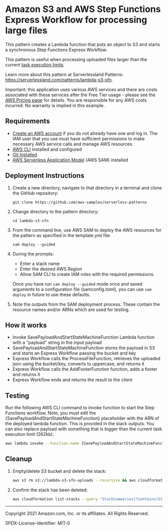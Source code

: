 # Amazon S3 and AWS Step Functions Express Workflow for processing large files

This pattern creates a Lambda function that puts an object to S3 and starts a synchronous Step Functions Express Workflow.

This pattern is useful when processing uploaded files larger than the current [task execution limits](https://docs.aws.amazon.com/step-functions/latest/dg/limits.html#service-limits-task-executions).

Learn more about this pattern at Serverlessland Patterns: https://serverlessland.com/patterns/lambda-s3-sfn.

Important: this application uses various AWS services and there are costs associated with these services after the Free Tier usage - please see the [AWS Pricing page](https://aws.amazon.com/pricing/) for details. You are responsible for any AWS costs incurred. No warranty is implied in this example.

## Requirements

* [Create an AWS account](https://portal.aws.amazon.com/gp/aws/developer/registration/index.html) if you do not already have one and log in. The IAM user that you use must have sufficient permissions to make necessary AWS service calls and manage AWS resources.
* [AWS CLI](https://docs.aws.amazon.com/cli/latest/userguide/install-cliv2.html) installed and configured
* [Git Installed](https://git-scm.com/book/en/v2/Getting-Started-Installing-Git)
* [AWS Serverless Application Model](https://docs.aws.amazon.com/serverless-application-model/latest/developerguide/serverless-sam-cli-install.html) (AWS SAM) installed

## Deployment Instructions

1. Create a new directory, navigate to that directory in a terminal and clone the GitHub repository:
    ``` 
    git clone https://github.com/aws-samples/serverless-patterns
    ```
1. Change directory to the pattern directory:
    ```
    cd lambda-s3-sfn
    ```
1. From the command line, use AWS SAM to deploy the AWS resources for the pattern as specified in the template.yml file:
    ```
    sam deploy --guided
    ```
1. During the prompts:
    * Enter a stack name
    * Enter the desired AWS Region
    * Allow SAM CLI to create IAM roles with the required permissions.

    Once you have run `sam deploy --guided` mode once and saved arguments to a configuration file (samconfig.toml), you can use `sam deploy` in future to use these defaults.

1. Note the outputs from the SAM deployment process. These contain the resource names and/or ARNs which are used for testing.

## How it works

* Invoke SavePayloadAndStartStateMachineFunction Lambda function with a "payload" string in the input payload
* SavePayloadAndStartStateMachineFunction stores the payload in S3 and starts an Express Workflow passing the bucket and key
* Express Workflow calls the ProcessFileFunction, retrieves the uploaded json using the bucket/key, converts to uppercase, and returns it
* Express Workflow calls the AddFooterFunction function, adds a footer and returns it
* Express Workflow ends and returns the result to the client

## Testing

Run the following AWS CLI command to invoke function to start the Step Functions workflow. Note, you must edit the {SavePayloadAndStartStateMachineFunction} placeholder with the ARN of the deployed lambda function. This is provided in the stack outputs.
You can also replace payload with something that is bigger than the current task execution limit (262kb).
```bash
aws lambda invoke --function-name {SavePayloadAndStartStateMachineFunction}  --payload '{ "payload": "hello world"}' --cli-binary-format raw-in-base64-out response.json
```

## Cleanup
 
1. Empty/delete S3 bucket and delete the stack:
    ```bash
   aws s3 rm s3://lambda-s3-sfn-uploads --recursive && aws cloudformation delete-stack --stack-name STACK_NAME 
    ```
1. Confirm the stack has been deleted:
    ```bash
    aws cloudformation list-stacks --query "StackSummaries[?contains(StackName,'STACK_NAME')].StackStatus"
    ```
----
Copyright 2021 Amazon.com, Inc. or its affiliates. All Rights Reserved.

SPDX-License-Identifier: MIT-0
